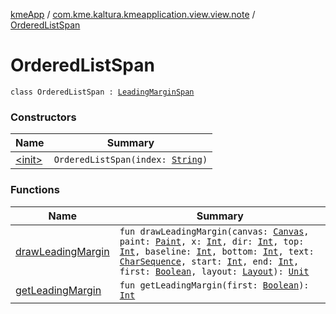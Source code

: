 [kmeApp](../../index.md) / [com.kme.kaltura.kmeapplication.view.view.note](../index.md) / [OrderedListSpan](./index.md)

# OrderedListSpan

`class OrderedListSpan : `[`LeadingMarginSpan`](https://developer.android.com/reference/android/text/style/LeadingMarginSpan.html)

### Constructors

| Name | Summary |
|---|---|
| [&lt;init&gt;](-init-.md) | `OrderedListSpan(index: `[`String`](https://kotlinlang.org/api/latest/jvm/stdlib/kotlin/-string/index.html)`)` |

### Functions

| Name | Summary |
|---|---|
| [drawLeadingMargin](draw-leading-margin.md) | `fun drawLeadingMargin(canvas: `[`Canvas`](https://developer.android.com/reference/android/graphics/Canvas.html)`, paint: `[`Paint`](https://developer.android.com/reference/android/graphics/Paint.html)`, x: `[`Int`](https://kotlinlang.org/api/latest/jvm/stdlib/kotlin/-int/index.html)`, dir: `[`Int`](https://kotlinlang.org/api/latest/jvm/stdlib/kotlin/-int/index.html)`, top: `[`Int`](https://kotlinlang.org/api/latest/jvm/stdlib/kotlin/-int/index.html)`, baseline: `[`Int`](https://kotlinlang.org/api/latest/jvm/stdlib/kotlin/-int/index.html)`, bottom: `[`Int`](https://kotlinlang.org/api/latest/jvm/stdlib/kotlin/-int/index.html)`, text: `[`CharSequence`](https://kotlinlang.org/api/latest/jvm/stdlib/kotlin/-char-sequence/index.html)`, start: `[`Int`](https://kotlinlang.org/api/latest/jvm/stdlib/kotlin/-int/index.html)`, end: `[`Int`](https://kotlinlang.org/api/latest/jvm/stdlib/kotlin/-int/index.html)`, first: `[`Boolean`](https://kotlinlang.org/api/latest/jvm/stdlib/kotlin/-boolean/index.html)`, layout: `[`Layout`](https://developer.android.com/reference/android/text/Layout.html)`): `[`Unit`](https://kotlinlang.org/api/latest/jvm/stdlib/kotlin/-unit/index.html) |
| [getLeadingMargin](get-leading-margin.md) | `fun getLeadingMargin(first: `[`Boolean`](https://kotlinlang.org/api/latest/jvm/stdlib/kotlin/-boolean/index.html)`): `[`Int`](https://kotlinlang.org/api/latest/jvm/stdlib/kotlin/-int/index.html) |
